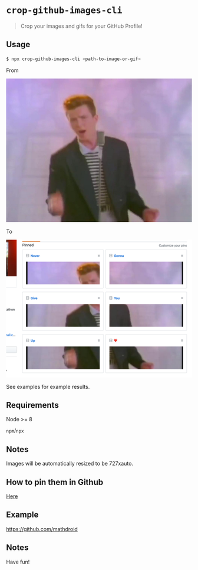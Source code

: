 # `crop-github-images-cli`

> Crop your images and gifs for your GitHub Profile!

## Usage

```sh
$ npx crop-github-images-cli <path-to-image-or-gif>
```

From

![](gist.jpg)

To

![](result.png)

See examples for example results.

## Requirements

Node >= 8

`npm`/`npx`

## Notes

Images will be automatically resized to be 727xauto.

## How to pin them in Github

[Here](https://gist.github.com/gr2m/1a8af488e0c61bb627c24eecfd6148fd)

## Example

https://github.com/mathdroid

## Notes

Have fun!
